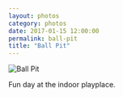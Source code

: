 ```yaml
---  
layout: photos
category: photos
date: 2017-01-15 12:00:00
permalink: ball-pit
title: "Ball Pit"
---
```


![Ball Pit](http://jonkit.ca/cdn/photos/2017-01-15-ball-pit.jpeg)

Fun day at the indoor playplace.
